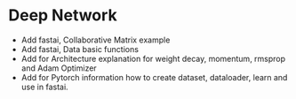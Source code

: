 # Deep Network

* Add fastai, Collaborative Matrix example
* Add fastai, Data basic functions
* Add for Architecture explanation for weight decay, momentum, rmsprop and Adam Optimizer
* Add for Pytorch information how to create dataset, dataloader, learn and use in fastai.

